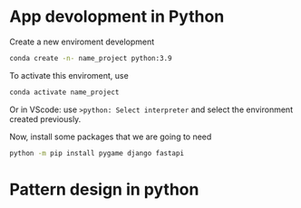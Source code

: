 # App devolopment in Python #


Create a new enviroment development
```sh
conda create -n- name_project python:3.9
```

To activate this enviroment, use
```sh
conda activate name_project
```
 Or in VScode: use `>python: Select interpreter` and select the environment created previously.

  Now, install some packages that we are going to need
  ```sh
  python -m pip install pygame django fastapi
  ```

# Pattern design in python # 





